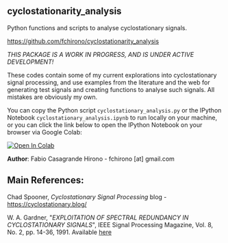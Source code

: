 ## cyclostationarity_analysis
Python functions and scripts to analyse cyclostationary signals.

https://github.com/fchirono/cyclostationarity_analysis


*THIS PACKAGE IS A WORK IN PROGRESS, AND IS UNDER ACTIVE DEVELOPMENT!*

These codes contain some of my current explorations into cyclostationary signal processing, and use examples from the literature and the web for generating test signals and creating functions to analyse such signals. All mistakes are obviously my own.

You can copy the Python script `cyclostationary_analysis.py` or the IPython Notebook `cyclostationary_analysis.ipynb` to run locally on your machine, or you can click the link below to open the IPython Notebook on your browser via Google Colab:

[![Open In Colab](https://colab.research.google.com/assets/colab-badge.svg)](https://colab.research.google.com/github/fchirono/cyclostationarity_analysis/blob/main/cyclostationary_analysis.ipynb)


**Author**: Fabio Casagrande Hirono - fchirono [at] gmail.com

## Main References:
Chad Spooner, *Cyclostationary Signal Processing* blog - https://cyclostationary.blog/

W. A. Gardner, "*EXPLOITATION OF SPECTRAL REDUNDANCY IN CYCLOSTATIONARY SIGNALS*", IEEE Signal Processing Magazine, Vol. 8, No. 2, pp. 14-36, 1991.
Available [here](https://cyclostationarity.com/wp-content/uploads/2021/06/Signal-Processing.pdf)

